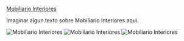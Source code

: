[Mobiliario Interiores](img/work/escaleras/aparador_600.gif)

Imaginar algun texto sobre Mobiliario Interiores aqui.

![Mobiliario Interiores](img/work/escaleras/cuna_800.gif)
![Mobiliario Interiores](img/work/escaleras/mesita_800.gif)
![Mobiliario Interiores](img/work/escaleras/mueble-bano_600.gif)
